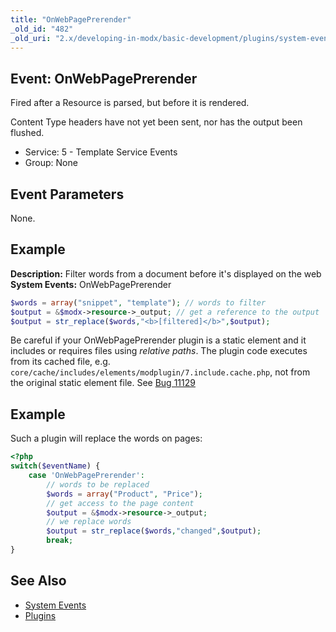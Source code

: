 ```yaml
---
title: "OnWebPagePrerender"
_old_id: "482"
_old_uri: "2.x/developing-in-modx/basic-development/plugins/system-events/onwebpageprerender"
---
```


## Event: OnWebPagePrerender

Fired after a Resource is parsed, but before it is rendered.

Content Type headers have not yet been sent, nor has the output been flushed.

-   Service: 5 - Template Service Events
-   Group: None

## Event Parameters

None.

## Example

**Description:** Filter words from a document before it's displayed on the web
**System Events:** OnWebPagePrerender

```php
$words = array("snippet", "template"); // words to filter
$output = &$modx->resource->_output; // get a reference to the output
$output = str_replace($words,"<b>[filtered]</b>",$output);
```

Be careful if your OnWebPagePrerender plugin is a static element and it includes or requires files using _relative paths_. The plugin code executes from its cached file, e.g. `core/cache/includes/elements/modplugin/7.include.cache.php`, not from the original static element file. See [Bug 11129](https://github.com/modxcms/revolution/issues/11129)

## Example

Such a plugin will replace the words on pages:

```php
<?php
switch($eventName) {
    case 'OnWebPagePrerender': 
        // words to be replaced
        $words = array("Product", "Price");
        // get access to the page content
        $output = &$modx->resource->_output;
        // we replace words
        $output = str_replace($words,"changed",$output); 
        break;
}
```

## See Also

-   [System Events](extending-modx/plugins/system-events "System Events")
-   [Plugins](extending-modx/plugins "Plugins")
